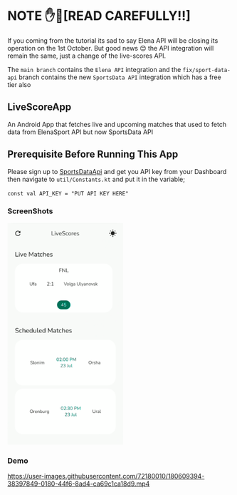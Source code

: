 # NOTE ✋🚦[READ CAREFULLY!!]
If you coming from the tutorial its sad to say Elena API will be closing its operation on the 1st October. But good news 😊 the API integration will remain the same, just a change of the live-scores API.

The `main branch` contains the `Elena API` integration and the `fix/sport-data-api` branch contains the new `SportsData API` integration which has a free tier also

## LiveScoreApp
An Android App that fetches live and upcoming matches that used to fetch data from ElenaSport API but now SportsData API

## Prerequisite Before Running This App
Please sign up to [SportsDataApi](https://sportdataapi.com/) and get you API key from your Dashboard then navigate to `util/Constants.kt` and put
it in the variable;

``
const val API_KEY = "PUT API KEY HERE"
``

### ScreenShots
<img src="screenshots/screenshot1.png" width="260">

### Demo
https://user-images.githubusercontent.com/72180010/180609394-38397849-0180-44f6-8ad4-ca69c1ca18d9.mp4